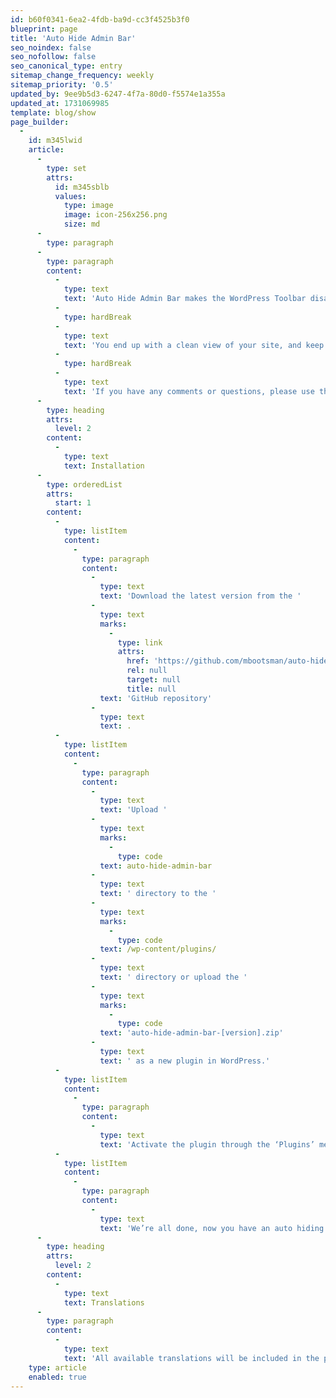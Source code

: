 ```yaml
---
id: b60f0341-6ea2-4fdb-ba9d-cc3f4525b3f0
blueprint: page
title: 'Auto Hide Admin Bar'
seo_noindex: false
seo_nofollow: false
seo_canonical_type: entry
sitemap_change_frequency: weekly
sitemap_priority: '0.5'
updated_by: 9ee9b5d3-6247-4f7a-80d0-f5574e1a355a
updated_at: 1731069985
template: blog/show
page_builder:
  -
    id: m345lwid
    article:
      -
        type: set
        attrs:
          id: m345sblb
          values:
            type: image
            image: icon-256x256.png
            size: md
      -
        type: paragraph
      -
        type: paragraph
        content:
          -
            type: text
            text: 'Auto Hide Admin Bar makes the WordPress Toolbar disappear – and reappear when hovering the mouse pointer over the top of the browser window.'
          -
            type: hardBreak
          -
            type: text
            text: 'You end up with a clean view of your site, and keep having access to the WordPress Toolbar.'
          -
            type: hardBreak
          -
            type: text
            text: 'If you have any comments or questions, please use the GitHub Issues.'
      -
        type: heading
        attrs:
          level: 2
        content:
          -
            type: text
            text: Installation
      -
        type: orderedList
        attrs:
          start: 1
        content:
          -
            type: listItem
            content:
              -
                type: paragraph
                content:
                  -
                    type: text
                    text: 'Download the latest version from the '
                  -
                    type: text
                    marks:
                      -
                        type: link
                        attrs:
                          href: 'https://github.com/mbootsman/auto-hide-admin-bar/releases/latest'
                          rel: null
                          target: null
                          title: null
                    text: 'GitHub repository'
                  -
                    type: text
                    text: .
          -
            type: listItem
            content:
              -
                type: paragraph
                content:
                  -
                    type: text
                    text: 'Upload '
                  -
                    type: text
                    marks:
                      -
                        type: code
                    text: auto-hide-admin-bar
                  -
                    type: text
                    text: ' directory to the '
                  -
                    type: text
                    marks:
                      -
                        type: code
                    text: /wp-content/plugins/
                  -
                    type: text
                    text: ' directory or upload the '
                  -
                    type: text
                    marks:
                      -
                        type: code
                    text: 'auto-hide-admin-bar-[version].zip'
                  -
                    type: text
                    text: ' as a new plugin in WordPress.'
          -
            type: listItem
            content:
              -
                type: paragraph
                content:
                  -
                    type: text
                    text: 'Activate the plugin through the ‘Plugins’ menu in WordPress'
          -
            type: listItem
            content:
              -
                type: paragraph
                content:
                  -
                    type: text
                    text: 'We’re all done, now you have an auto hiding Toolbar. Go check it out.'
      -
        type: heading
        attrs:
          level: 2
        content:
          -
            type: text
            text: Translations
      -
        type: paragraph
        content:
          -
            type: text
            text: 'All available translations will be included in the plugin in the near future. If you want to contribute to the translations please use a PR for adding your .mo file.'
    type: article
    enabled: true
---
```

